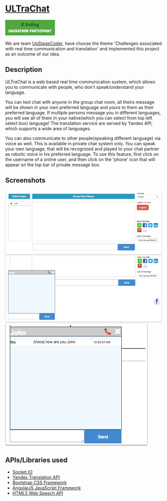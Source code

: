 # [ULTraChat](http://urkk41752e17.ranacseruet.koding.io/ultra/)

[![Koding Hackathon](/img/badge.png?raw=true "Koding Hackathon")](https://koding.com/Hackathon)

We are team [UpStageCoder](https://github.com/koding/global.hackathon/blob/master/Teams/UpStageCoder/ABOUT.md), have choose the theme 'Challenges associated with real time communication and translation' and implemented this project as an outcome of our idea.

## Description

ULTraChat is a web based real time communication system, which allows you to communicate with people, who don't speak/understand your language.

You can text chat with anyone in the group chat room, all theirs message will be shown in your own preferred language and yours to them as their preferred language. If multiple persons message you in different languages, you will see all of them in your native(which you can select from top left select box) language!
The translation service are served by Yandex API, which supports a wide area of languages.

You can also communicate to other people(speaking different language) via voice as well. This is available in private chat system only. You can speak your own language, that will be recognized and played to your chat partner as robotic voice in his preferred language. To use this feature, first click on the username of a online user, and then click on the 'phone' icon that will appear on the top bar of private message box.

## Screenshots

![Koding](img/screenshot-1.png "Koding")
![Koding](img/screenshot-2.png "Koding")
![Koding](img/screenshot-3.png "Koding")

## APIs/Libraries used
* [Socket.IO](http://scoket.io)
* [Yandex Translation API](http://api.yandex.com/translate/)
* [Bootstrap CSS Framework](http://getbootstrap.com/)
* [AngularJS JavaScript Framework](https://angularjs.org/)
* [HTML5 Web Speech API](https://github.com/ranacseruet/webspeech)
